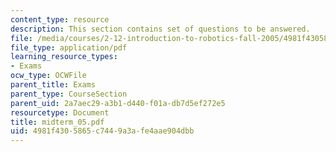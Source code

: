 ```yaml
---
content_type: resource
description: This section contains set of questions to be answered.
file: /media/courses/2-12-introduction-to-robotics-fall-2005/4981f4305865c7449a3afe4aae904dbb_midterm_05.pdf
file_type: application/pdf
learning_resource_types:
- Exams
ocw_type: OCWFile
parent_title: Exams
parent_type: CourseSection
parent_uid: 2a7aec29-a3b1-d440-f01a-db7d5ef272e5
resourcetype: Document
title: midterm_05.pdf
uid: 4981f430-5865-c744-9a3a-fe4aae904dbb
---
```

